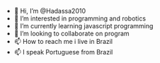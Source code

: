 - 👋 Hi, I’m @Hadassa2010
- 👀 I’m interested in programming and robotics
- 🌱 I’m currently learning javascript programming
- 💞️ I’m looking to collaborate on program
- 📫 How to reach me i live in Brazil
- 📫 I speak Portuguese from Brazil


<!---
Hadassa2010/Hadassa2010 is a ✨ special ✨ repository because its `README.md` (this file) appears on your GitHub profile.
You can click the Preview link to take a look at your changes.
--->
